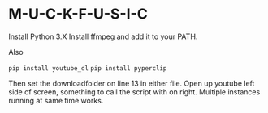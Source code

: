# M-U-C-K-F-U-S-I-C

Install Python 3.X
Install ffmpeg and add it to your PATH.

Also

`pip install youtube_dl`
`pip install pyperclip`
  
Then set the downloadfolder on line 13 in either file.
Open up youtube left side of screen, something to call the script with on right. Multiple instances running at same time works.
  
